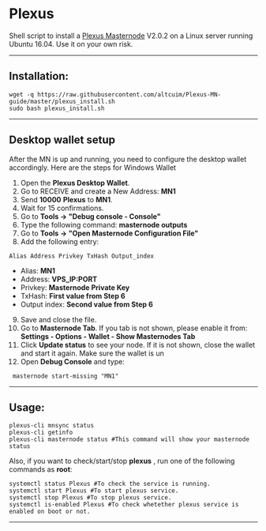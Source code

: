 # Plexus
Shell script to install a [Plexus Masternode](https://plexuscoin.com/) V2.0.2 on a Linux server running Ubuntu 16.04. Use it on your own risk.

***
## Installation:
```
wget -q https://raw.githubusercontent.com/altcuim/Plexus-MN-guide/master/plexus_install.sh
sudo bash plexus_install.sh
```
***

## Desktop wallet setup

After the MN is up and running, you need to configure the desktop wallet accordingly. Here are the steps for Windows Wallet
1. Open the **Plexus Desktop Wallet**.
2. Go to RECEIVE and create a New Address: **MN1**
3. Send **10000** **Plexus** to **MN1**.
4. Wait for 15 confirmations.
5. Go to **Tools -> "Debug console - Console"**
6. Type the following command: **masternode outputs**
7. Go to  **Tools -> "Open Masternode Configuration File"**
8. Add the following entry:
```
Alias Address Privkey TxHash Output_index
```
* Alias: **MN1**
* Address: **VPS_IP:PORT**
* Privkey: **Masternode Private Key**
* TxHash: **First value from Step 6**
* Output index:  **Second value from Step 6**
9. Save and close the file.
10. Go to **Masternode Tab**. If you tab is not shown, please enable it from: **Settings - Options - Wallet - Show Masternodes Tab**
11. Click **Update status** to see your node. If it is not shown, close the wallet and start it again. Make sure the wallet is un
12. Open **Debug Console** and type:
```
 masternode start-missing "MN1"
```
***

## Usage:
```
plexus-cli mnsync status
plexus-cli getinfo
plexus-cli masternode status #This command will show your masternode status
```

Also, if you want to check/start/stop **plexus** , run one of the following commands as **root**:

```
systemctl status Plexus #To check the service is running.
systemctl start Plexus #To start plexus service.
systemctl stop Plexus #To stop plexus service.
systemctl is-enabled Plexus #To check whetether plexus service is enabled on boot or not.
```
***



